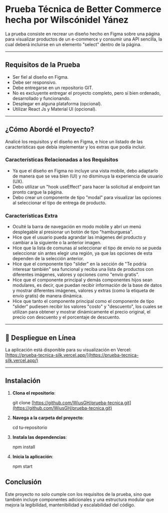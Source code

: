 # Prueba Técnica de Better Commerce hecha por Wilscónidel Yánez

La prueba consiste en recrear un diseño hecho en Figma sobre una página para visualizar productos de un e-commerce y consumir una API sencilla, la cual deberá incluirse en un elemento "select" dentro de la página.

---

## Requisitos de la Prueba

- Ser fiel al diseño en Figma.
- Debe ser responsivo.
- Debe entregarse en un repositorio GIT.
- No es excluyente entregar el proyecto completo, pero sí bien ordenado, desarrollado y funcionando.
- Desplegar en alguna plataforma (opcional).
- Utilizar React Js y Material UI (opcional).

---

## ¿Cómo Abordé el Proyecto?

Analicé los requisitos y el diseño en Figma, e hice un listado de las características que debía implementar y los extras que podía incluir.


### Características Relacionadas a los Requisitos

- Ya que el diseño en Figma no incluye una vista mobile, debo adaptarlo de manera que se vea bien (UI) y no disminuya la experiencia de usuario (UX).
- Debo utilizar un "hook useEffect" para hacer la solicitud al endpoint tan pronto cargue la página.
- Debo crear un componente de tipo "modal" para visualizar las opciones al seleccionar el tipo de entrega de producto.

### Características Extra

- Oculté la barra de navegación en modo mobile y abrí un menú desplegable al presionar un botón de tipo "hamburguesa".
- Hice que el usuario pueda agrandar las imágenes del producto y cambiar a la siguiente o la anterior imagen.
- Hice que la lista de comunas al seleccionar el tipo de envío no se pueda seleccionar sin antes elegir una región, ya que las opciones de esta dependen de la selección anterior.
- Hice que el componente tipo "slider" en la sección de "Te podría interesar también" sea funcional y reciba una lista de productos con diferentes imágenes, valores y opciones como "envío gratis".
- Hice que el componente principal y demás componentes hijos sean modulares, es decir, que puedan recibir información de la base de datos y mostrar diferentes imágenes, valores y extras (como la etiqueta de envío gratis) de manera dinámica.
- Hice que tanto el componente principal como el componente de tipo "slider" pudiesen recibir los valores "costo" y "descuento", los cuales se utilizan para obtener y mostrar dinámicamente el precio original, el precio con descuento y el porcentaje de descuento.

---

## 🚀 Despliegue en Línea

La aplicación está disponible para su visualización en Vercel:  
[https://prueba-tecnica-silk.vercel.app/](https://prueba-tecnica-silk.vercel.app/)

---

## Instalación

1. **Clona el repositorio**:

   git clone [https://github.com/WiusGH/prueba-tecnica.git](https://github.com/WiusGH/prueba-tecnica.git)
   
2. **Navega a la carpeta del proyecto**:

   cd tu-repositorio

3. **Instala las dependencias**:

   npm install
   
4. **Inicia la aplicación**:

   npm start
   
## Conclusión

   Este proyecto no solo cumple con los requisitos de la prueba, sino que también incluye componentes adicionales y una estructura modular que mejora la legibilidad, mantenibilidad y escalabilidad del código.
